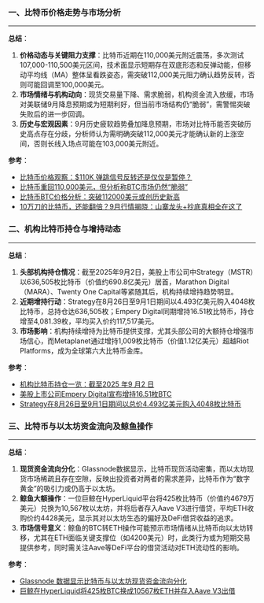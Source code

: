 ### 一、比特币价格走势与市场分析  
---

**总结**：  
1. **价格动态与关键阻力支撑**：比特币近期在110,000美元附近震荡，多次测试107,000-110,500美元区间，技术面显示短期存在双底形态和反弹动能，但移动平均线（MA）整体呈看跌姿态，需突破112,000美元阻力确认趋势反转，否则可能回调至100,000美元。  
2. **市场情绪与机构动向**：现货交易量下降、需求脆弱，机构资金流入放缓，市场对美联储9月降息预期或为短期利好，但当前市场结构仍“脆弱”，需警惕突破失败后的进一步回调。  
3. **历史与宏观因素**：9月历史疲软趋势叠加降息预期，市场对比特币能否突破历史高点存在分歧，分析师认为需明确突破112,000美元才能确认新的上涨空间，否则长线入场点可能在103,000美元附近。  

**参考**：  
- [比特币价格观察：$110K 弹跳信号反转还是仅仅是暂停？](https://news.bitcoin.com/zh/bijitebijiageguancha-110k-tantiaoxinhuanfanzhihuanjinshizanting/)  
- [比特币重回110,000美元，但分析称BTC市场仍然“脆弱”](https://cn.cointelegraph.com/news/bitcoin-price-reclaims-110k-btc-market-structure-remains-fragile-new-analysis)  
- [比特币BTC价格分析：突破112000美元或创历史新高](https://blockchain.news/zh/flashnews/btc-price-analysis-break-above-112k-signals-new-ath)  
- [10万刀的比特币，还能翻倍？9月行情揭晓：山寨龙头+抄底真相全在这了](https://blockweeks.com/view/164365)  


### 二、机构比特币持仓与增持动态  
---

**总结**：  
1. **头部机构持仓情况**：截至2025年9月2日，美股上市公司中Strategy（MSTR）以636,505枚比特币（价值约690.8亿美元）居首，Marathon Digital（MARA）、Twenty One Capital等紧随其后，机构持续增持趋势明显。  
2. **近期增持行动**：Strategy在8月26日至9月1日期间以4.493亿美元购入4048枚比特币，总持仓达636,505枚；Empery Digital同期增持16.51枚比特币，持仓增至4,081.39枚，平均买入价约117,517美元。  
3. **市场影响**：机构持续增持为比特币提供支撑，尤其头部公司的大额持仓增强市场信心，而Metaplanet通过增持1,009枚比特币（价值1.12亿美元）超越Riot Platforms，成为全球第六大比特币金库。  

**参考**：  
- [机构比特币持仓一览：截至2025 年9 月2 日](https://www.binance.com/zh-CN/square/post/09-02-2025-2025-9-2-102-1-007-032-29146732000706)  
- [美股上市公司Empery Digital宣布增持16.51枚BTC](https://www.theblockbeats.info/flash/310408)  
- [Strategy在8月26日至9月1日期间以总价4.493亿美元购入4048枚比特币](https://www.cls.cn/detail/2133865)  


### 三、比特币与以太坊资金流向及鲸鱼操作  
---

**总结**：  
1. **现货资金流向分化**：Glassnode数据显示，比特币现货活动密集，而以太坊现货市场稀疏且存在空隙，反映出投资者对两者的需求差异，比特币作为“数字黄金”的吸引力或仍高于以太坊。  
2. **鲸鱼大额操作**：一位巨鲸在HyperLiquid平台将425枚比特币（价值约4679万美元）兑换为10,567枚以太坊，并将后者存入Aave V3进行借贷，平均ETH收购价约4428美元，显示其对以太坊生态的偏好及DeFi借贷收益的追求。  
3. **市场信号意义**：鲸鱼的BTC转ETH操作可能预示市场情绪从比特币向以太坊转移，尤其在ETH面临关键支撑位（如4200美元）时，此类行为或为短期交易提供参考，同时需关注Aave等DeFi平台的借贷活动对ETH流动性的影响。  

**参考**：  
- [Glassnode 数据显示比特币与以太坊现货资金流向分化](https://www.binance.com/cn/square/post/29145426311618)  
- [巨鲸在HyperLiquid将425枚BTC换成10567枚ETH并存入Aave V3出借](https://blockchain.news/zh/flashnews/whale-rotates-425-btc-to-10-567-eth-on-hyperliquid-supplies-eth-to-aave-v3-lending-46-79m-on-chain-flow-btc-eth-zh)